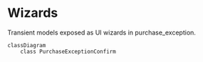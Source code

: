 # Wizards

Transient models exposed as UI wizards in purchase_exception.

```mermaid
classDiagram
    class PurchaseExceptionConfirm
```
